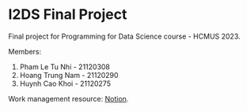# I2DS Final Project

Final project for Programming for Data Science course - HCMUS 2023. 

Members:
1. Pham Le Tu Nhi - 21120308
2. Hoang Trung Nam - 21120290
3. Huynh Cao Khoi - 21120275

Work management resource: [Notion]().

